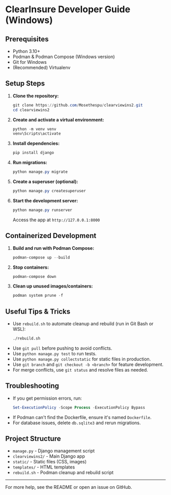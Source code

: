 # ClearInsure Developer Guide (Windows)

## Prerequisites
- Python 3.10+
- Podman & Podman Compose (Windows version)
- Git for Windows
- (Recommended) Virtualenv

## Setup Steps
1. **Clone the repository:**
   ```powershell
   git clone https://github.com/Mosethespu/clearviewins2.git
   cd clearviewins2
   ```
2. **Create and activate a virtual environment:**
   ```powershell
   python -m venv venv
   venv\Scripts\activate
   ```
3. **Install dependencies:**
   ```powershell
   pip install django
   ```
4. **Run migrations:**
   ```powershell
   python manage.py migrate
   ```
5. **Create a superuser (optional):**
   ```powershell
   python manage.py createsuperuser
   ```
6. **Start the development server:**
   ```powershell
   python manage.py runserver
   ```
   Access the app at `http://127.0.0.1:8000`

## Containerized Development
1. **Build and run with Podman Compose:**
   ```powershell
   podman-compose up --build
   ```
2. **Stop containers:**
   ```powershell
   podman-compose down
   ```
3. **Clean up unused images/containers:**
   ```powershell
   podman system prune -f
   ```

## Useful Tips & Tricks
- Use `rebuild.sh` to automate cleanup and rebuild (run in Git Bash or WSL):
  ```bash
  ./rebuild.sh
  ```
- Use `git pull` before pushing to avoid conflicts.
- Use `python manage.py test` to run tests.
- Use `python manage.py collectstatic` for static files in production.
- Use `git branch` and `git checkout -b <branch>` for feature development.
- For merge conflicts, use `git status` and resolve files as needed.

## Troubleshooting
- If you get permission errors, run:
  ```powershell
  Set-ExecutionPolicy -Scope Process -ExecutionPolicy Bypass
  ```
- If Podman can't find the Dockerfile, ensure it's named `Dockerfile`.
- For database issues, delete `db.sqlite3` and rerun migrations.

## Project Structure
- `manage.py` - Django management script
- `clearviewins2/` - Main Django app
- `static/` - Static files (CSS, images)
- `templates/` - HTML templates
- `rebuild.sh` - Podman cleanup and rebuild script

---
For more help, see the README or open an issue on GitHub.
